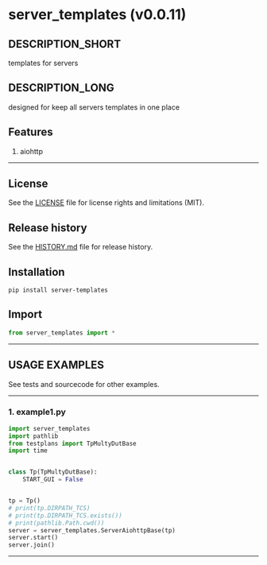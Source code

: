 # server_templates (v0.0.11)

## DESCRIPTION_SHORT
templates for servers

## DESCRIPTION_LONG
designed for keep all servers templates in one place


## Features
1. aiohttp  


********************************************************************************
## License
See the [LICENSE](LICENSE) file for license rights and limitations (MIT).


## Release history
See the [HISTORY.md](HISTORY.md) file for release history.


## Installation
```commandline
pip install server-templates
```


## Import
```python
from server_templates import *
```


********************************************************************************
## USAGE EXAMPLES
See tests and sourcecode for other examples.

------------------------------
### 1. example1.py
```python
import server_templates
import pathlib
from testplans import TpMultyDutBase
import time


class Tp(TpMultyDutBase):
    START_GUI = False


tp = Tp()
# print(tp.DIRPATH_TCS)
# print(tp.DIRPATH_TCS.exists())
# print(pathlib.Path.cwd())
server = server_templates.ServerAiohttpBase(tp)
server.start()
server.join()
```

********************************************************************************
